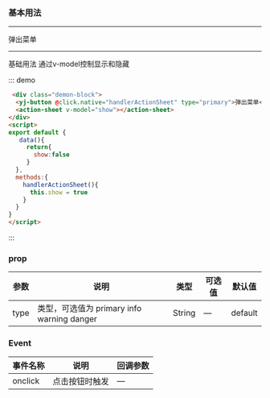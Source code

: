 

### 基本用法
---
<div class="demon-block">
  <yj-button @click.native="handlerActionSheet" type="primary">弹出菜单</yj-button>
  <action-sheet v-model="show"></action-sheet>
</div>
<script>
export default {
   data(){
     return{
       show:false
     }
  },
  methods:{
    handlerActionSheet(){
      this.show = true
    }
  }
}
</script>

---

基础用法
通过v-model控制显示和隐藏

::: demo
```html
 <div class="demon-block">
  <yj-button @click.native="handlerActionSheet" type="primary">弹出菜单</yj-button>
  <action-sheet v-model="show"></action-sheet>
</div>
<script>
export default {
   data(){
     return{
       show:false
     }
  },
  methods:{
    handlerActionSheet(){
      this.show = true
    }
  }
}
</script>

```
:::


### prop
| 参数      | 说明                                 | 类型      | 可选值       | 默认值   |
|---------- |------------------------------------ |---------- |------------- |-------- |
|type      |	类型，可选值为 primary info warning danger |	String   |	—           | default |
### Event
| 事件名称      | 说明       | 回调参数   |
|------------- |----------- |---------  |
|onclick         |点击按钮时触发| —  |
